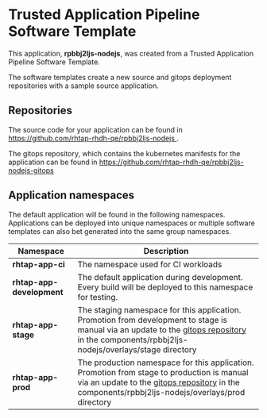 # Trusted Application Pipeline Software Template

This application, **rpbbj2ljs-nodejs**, was created from a Trusted Application Pipeline Software Template.

The software templates create a new source and gitops deployment repositories with a sample source application. 

## Repositories

The source code for your application can be found in [https://github.com/rhtap-rhdh-qe/rpbbj2ljs-nodejs ](https://github.com/rhtap-rhdh-qe/rpbbj2ljs-nodejs ).
 
The gitops repository, which contains the kubernetes manifests for the application can be found in 
[https://github.com/rhtap-rhdh-qe/rpbbj2ljs-nodejs-gitops ](https://github.com/rhtap-rhdh-qe/rpbbj2ljs-nodejs-gitops ) 

## Application namespaces 

The default application will be found in the following namespaces. Applications can be deployed into unique namespaces or multiple software templates can also bet generated into the same group namespaces.  

|  Namespace   |  Description   |  
| -------- | -------- |
| **rhtap-app-ci** | The namespace used for CI workloads |
| **rhtap-app-development** | The default application during development. Every build will be deployed to this namespace for testing. |
| **rhtap-app-stage** | The staging namespace for this application. Promotion from development to stage is manual via an update to the [gitops repository](https://github.com/rhtap-rhdh-qe/rpbbj2ljs-nodejs-gitops ) in the components/rpbbj2ljs-nodejs/overlays/stage directory |
| **rhtap-app-prod** | The production namespace for this application. Promotion from stage to production is manual via an update to the [gitops repository](https://github.com/rhtap-rhdh-qe/rpbbj2ljs-nodejs-gitops ) in the components/rpbbj2ljs-nodejs/overlays/prod directory |